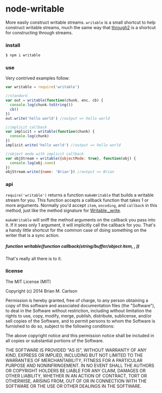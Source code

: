 node-writable
=============

More easily construct writable streams.  `writable` is a small shortcut to help construct writable streams,
much the same way that [through2](https://github.com/rvagg/through2) is a shortcut for constructing through streams.

### install

```sh
$ npm i writable
```

### use

Very contrived examples follow:

```js
var writable = require('writable')

//standard
var out = writable(function(chunk, enc, cb) {
  console.log(chunk.toString())
  cb()
})
out.write('hello world') //output => hello world

//implicit callback
var implicit = writable(function(chunk) {
  console.log(chunk)
})
implicit.write('hello world') //output => hello world

//object mode with implicit callback
var objStream = writable({objectMode: true}, function(obj) {
  console.log(obj.name)
})
objStream.write({name: 'Brian'}) //output => Brian
```

### api

`require('writable')` returns a function `makeWritable` that builds a writable stream for you.  This function accepts a callback function 
that takes 1 or more arguments.  Normally you'd accept `item`, `encoding`, and `callback` in this method, just like
the method signature for [Writable._write](http://nodejs.org/api/stream.html#stream_writable_write_chunk_encoding_callback_1).

`makeWritable` will sniff the method arguments on the callback you pass into it.  If it sees only 1 argument, it will
implicitly call the callback for you.  That's a handy little shortcut for the common case of doing something on the writer
that is a sync action.

##### function writable(function callback(string/buffer/object item, <string encoding>, <function callback>))

That's really all there is to it.

### license

The MIT License (MIT)

Copyright (c) 2014 Brian M. Carlson

Permission is hereby granted, free of charge, to any person obtaining a copy
of this software and associated documentation files (the "Software"), to deal
in the Software without restriction, including without limitation the rights
to use, copy, modify, merge, publish, distribute, sublicense, and/or sell
copies of the Software, and to permit persons to whom the Software is
furnished to do so, subject to the following conditions:

The above copyright notice and this permission notice shall be included in
all copies or substantial portions of the Software.

THE SOFTWARE IS PROVIDED "AS IS", WITHOUT WARRANTY OF ANY KIND, EXPRESS OR
IMPLIED, INCLUDING BUT NOT LIMITED TO THE WARRANTIES OF MERCHANTABILITY,
FITNESS FOR A PARTICULAR PURPOSE AND NONINFRINGEMENT. IN NO EVENT SHALL THE
AUTHORS OR COPYRIGHT HOLDERS BE LIABLE FOR ANY CLAIM, DAMAGES OR OTHER
LIABILITY, WHETHER IN AN ACTION OF CONTRACT, TORT OR OTHERWISE, ARISING FROM,
OUT OF OR IN CONNECTION WITH THE SOFTWARE OR THE USE OR OTHER DEALINGS IN
THE SOFTWARE.

